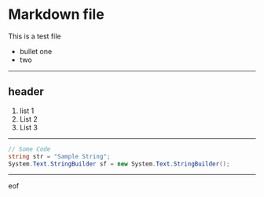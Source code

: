 ﻿# Markdown file

This is a test file

- bullet one
- two

---

## header

1. list 1
1. List 2
1. List 3

---

```cs
// Some Code
string str = "Sample String";
System.Text.StringBuilder sf = new System.Text.StringBuilder();
```

---

eof
